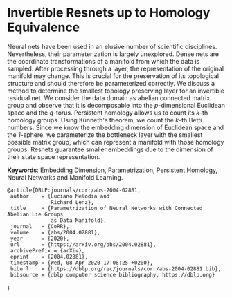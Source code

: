 # Invertible Resnets up to Homology Equivalence
Neural nets have been used in an elusive number of scientific disciplines. Nevertheless, their parameterization is largely unexplored. Dense nets are the coordinate transformations of a manifold from which the data is sampled. After processing through a layer, the representation of the original manifold may change. This is crucial for the preservation of its topological structure and should therefore be parameterized correctly. We discuss a method to determine the smallest topology preserving layer for an invertible residual net. We consider the data domain as abelian connected matrix group and observe that it is decomposable into the *p*-dimensional Euclidean space and the *q*-torus. Persistent homology allows us to count its *k*-th homology groups. Using Künneth's theorem, we count the *k*-th Betti numbers. Since we know the embedding dimension of Euclidean space and the *1*-sphere, we parameterize the bottleneck layer with the smallest possible matrix group, which can represent a manifold with those homology groups. Resnets guarantee smaller embeddings due to the dimension of their state space representation.

**Keywords**: Embedding Dimension, Parametrization, Persistent Homology, Neural Networks and Manifold Learning.

    @article{DBLP:journals/corr/abs-2004-02881,
     author    = {Luciano Melodia and
                  Richard Lenz},
     title     = {Parametrization of Neural Networks with Connected Abelian Lie Groups
                  as Data Manifold},
     journal   = {CoRR},
     volume    = {abs/2004.02881},
     year      = {2020},
     url       = {https://arxiv.org/abs/2004.02881},
     archivePrefix = {arXiv},
     eprint    = {2004.02881},
     timestamp = {Wed, 08 Apr 2020 17:08:25 +0200},
     biburl    = {https://dblp.org/rec/journals/corr/abs-2004-02881.bib},
     bibsource = {dblp computer science bibliography, https://dblp.org}
   }
